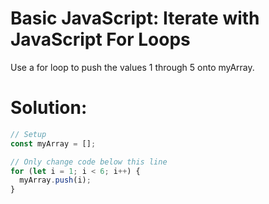 # Basic JavaScript: Iterate with JavaScript For Loops
Use a for loop to push the values 1 through 5 onto myArray.
# Solution:
```javascript
// Setup
const myArray = [];

// Only change code below this line
for (let i = 1; i < 6; i++) {
  myArray.push(i);
}
```
